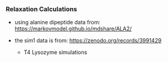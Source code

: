 ### Relaxation Calculations

* using alanine dipeptide data from: https://markovmodel.github.io/mdshare/ALA2/

* the sim1 data is from: https://zenodo.org/records/3991429
    - T4 Lysozyme simulations
